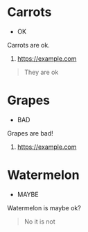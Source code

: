 # Carrots

-   OK

Carrots are ok.

1. https://example.com

> They are ok

# Grapes

-   BAD

Grapes are bad!

1. https://example.com

# Watermelon

-   MAYBE

Watermelon is maybe ok?

> No it is not
